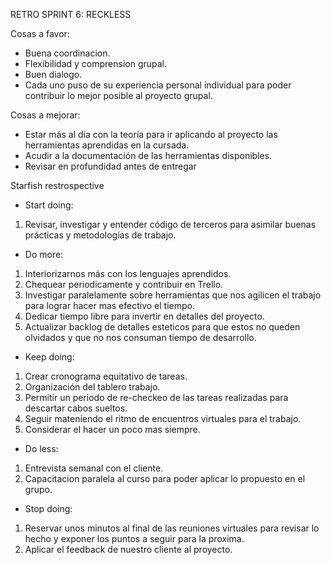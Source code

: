 RETRO SPRINT 6: RECKLESS

Cosas a favor:

* Buena coordinacion.
* Flexibilidad y comprension grupal.
* Buen dialogo.
* Cada uno puso de su experiencia personal individual para poder contribuir lo mejor posible al proyecto grupal.

Cosas a mejorar:
* Estar más al día con la teoría para ir aplicando al proyecto las herramientas aprendidas en la cursada.
* Acudir a la documentación de las herramientas disponibles.
* Revisar en profundidad antes de entregar


Starfish restrospective

* Start doing:
1) Revisar, investigar y entender código de terceros para asimilar buenas prácticas y metodologías de trabajo.


* Do more:
1) Interiorizarnos más con los lenguajes aprendidos.
2) Chequear periodicamente y contribuir en Trello.
3) Investigar paralelamente sobre herramientas que nos agilicen el trabajo para lograr hacer mas efectivo el tiempo.
4) Dedicar tiempo libre para invertir en detalles del proyecto.
5) Actualizar backlog de detalles esteticos para que estos no queden olvidados y que no nos consuman tiempo de desarrollo.

* Keep doing:
1) Crear cronograma equitativo de tareas.
2) Organización del tablero trabajo.
3) Permitir un periodo de re-checkeo de las tareas realizadas para descartar cabos sueltos. 
4) Seguir mateniendo el ritmo de encuentros virtuales para el trabajo.
5) Considerar el hacer un poco mas siempre.

* Do less:
1) Entrevista semanal con el cliente.
2) Capacitacion paralela al curso para poder aplicar lo propuesto en el grupo.

* Stop doing:
1) Reservar unos minutos al final de las reuniones virtuales para revisar lo hecho y exponer los puntos a seguir para la proxima.
2) Aplicar el feedback de nuestro cliente al proyecto.